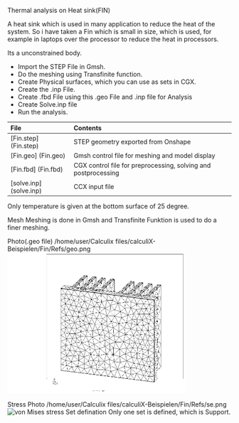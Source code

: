 Thermal analysis on Heat sink(FIN)

A heat sink which is used in many application to reduce the heat of the system.
So i have taken a Fin which is small in size, which is used, for example in laptops over the processor to reduce the heat in processors.

Its a unconstrained body.
* Import the STEP File in Gmsh.
* Do the meshing using Transfinite function.
* Create Physical surfaces, which you can use as sets in CGX.
* Create the .inp File.
* Create .fbd File using this .geo File and .inp file for Analysis
* Create Solve.inp file
* Run the analysis.

| File     | Contents       |
| :------- | :------------- |
| [Fin.step] (Fin.step) |  STEP geometry exported from Onshape |
| [Fin.geo] (Fin.geo) |	Gmsh  control file for meshing and model display |
| [Fin.fbd] (Fin.fbd)	| CGX control file for preprocessing, solving and postprocessing |
| [solve.inp] (solve.inp) |	  CCX input file |

Only temperature is given at the bottom surface of 25 degree.

Mesh 
Meshing is done in Gmsh and Transfinite Funktion is used to do a finer meshing.

Photo(.geo file)
/home/user/Calculix files/calculiX-Beispielen/Fin/Refs/geo.png
<img src="Refs/geo.png" width="400" title=".geo file">

Stress Photo
/home/user/Calculix files/calculiX-Beispielen/Fin/Refs/se.png
<img src="RRefs/se.png" width="400" title="von Mises stress">
Set defination 
Only one set is defined, which is Support.




